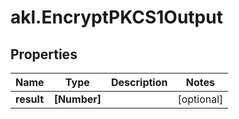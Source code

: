 # akl.EncryptPKCS1Output

## Properties

Name | Type | Description | Notes
------------ | ------------- | ------------- | -------------
**result** | **[Number]** |  | [optional] 


